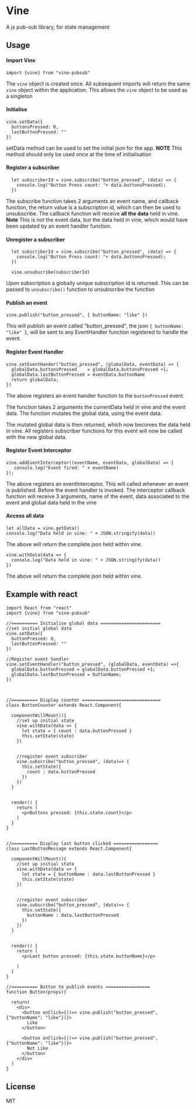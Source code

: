 # Vine
A js pub-sub library, for state management


## Usage

#### Import Vine
  
    import {vine} from "vine-pubsub"
      
The ```vine``` object is created once. All subsequent imports will return the same ```vine``` object 
within the application. This allows the ```vine``` object to be used as a singleton 

#### Initialise
    
    vine.setData({
      buttonsPressed: 0,
      lastButtonPressed: ""
    })
    
setData method can be used to set the initial json for the app. 
**NOTE** This method should only be used once at the time of initialisation



#### Register a subscriber 
      
      let subscriberId = vine.subscribe("button_pressed", (data) => {
        console.log("Button Press count: "+ data.buttonsPressed);
      })
      
The subscribe function takes 2 arguments an event name, and callback function, the return value is a subscription id,
which can then be used to unsubscribe. The callback function
will receive **all the data** held in vine. **Note** This is not the event data, but the data held in vine, which 
would have been updated by an event handler function. 


#### Unregister a subscriber 
      
      let subscriberId = vine.subscribe("button_pressed", (data) => {
        console.log("Button Press count: "+ data.buttonsPressed);
      })
            
      vine.unsubscribe(subscriberId)
      
Upon subscription a globally unique subscription id is returned. This can be passed to ```unsubscribe()``` function 
to unsubscribe the function

#### Publish an event
          
    vine.publish("button_pressed", { buttonName: "like" })


This will publish an event called "button_pressed", the json ```{ buttonName: "like" }```, will be sent to
 any EventHandler function registered to handle the event. 

   

#### Register Event Handler
  
    vine.setEventHander("button_pressed", (globalData, eventData) => {
      globalData.buttonsPressed    = globalData.buttonsPressed +1;
      globalData.lastButtonPressed = eventData.buttonName
      return globalData;
    })


The above registers an event handler function to the `buttonPressed` event. 

The function takes 2 arguments the currentData held in vine and the event data. The function mutates the global data, using the event data. 

The mutated global data is then returned, which now becomes the data held in vine. All registers subscriber functions 
for this event will now be called with the new global data. 



#### Register Event Interceptor
  
    vine.addEventInterceptor((eventName, eventData, globalData) => {
       console.log("Event fired: " + eventName)    
    });


The above registers an eventInterceptor. This will called whenever an event is published. Before the event handler is 
invoked. The interceptor callback function will receive 3 arguments, name of the event, data associated to the event
and global data held in the vine

#### Access all data 

    let allData = vine.getData()
    console.log("Data held in vine: " + JSON.stringify(data))    

The above will return the complete json held within vine. 


    vine.withData(data => {
      console.log("Data held in vine: " + JSON.stringify(data))     
    })
    
The above will return the complete json held within vine.


## Example with react

    import React from "react"
    import {vine} from "vine-pubsub"
    
    //========== Initialise global data =======================
    //set initial global data
    vine.setData({
      buttonPressed: 0,
      lastButtonPressed: ""
    })
    
    //Register event handler
    vine.setEventHandler("button_pressed", (globalData, eventData) =>{
      globalData.buttonPressed = globalData.buttonPressed +1;
      globalData.lastButtonPressed = buttonName;
    })
    
    
    
    //========== Display counter ==============================
    class ButtonCounter extends React.Component{
    
      componentWillMount(){
        //set up initial state
        vine.withData(data => {
          let state = { count : data.buttonPressed }
          this.setState(state)
        })
    
    
        //register event subscriber
        vine.subscribe("button_pressed", (data)=> {
          this.setState({
            count : data.buttonPressed
          })
        })
      }
    
    
      render() {
        return (
          <p>Buttons pressed: {this.state.count}</p>
        )
      }
    }
    
    
    //========== Display last button clicked =================
    class LastButtonMessage extends React.Component{
    
      componentWillMount(){
        //set up initial state
        vine.withData(data => {
          let state = { buttonName : data.lastButtonPressed }
          this.setState(state)
        })
    
    
        //register event subscriber
        vine.subscribe("button_pressed", (data)=> {
          this.setState({
            buttonName : data.lastButtonPressed
          })
        })
      }
    
    
      render() {
        return (
          <p>Last button pressed: {this.state.buttonName}</p>
    
        )
      }
    }
    
    //========== Button to publish events =================
    function Button(props){
    
      return(
        <div>
          <button onClick={()=> vine.publish("button_pressed", {"buttonName": "like"})}>
            Like
          </button>
    
          <button onClick={()=> vine.publish("button_pressed", {"buttonName": "like"})}>
            Not Like
          </button>
        </div>
      )
    }
 
 
 ## License
 
 MIT
 
